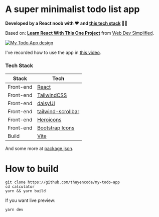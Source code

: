 # A super minimalist todo list app

**Developed by a React noob with :heart: and [this tech stack](#tech-stack) :man_technologist:**

Based on: **[Learn React With This One Project](https://youtu.be/Rh3tobg7hEo)** from [Web Dev Simplified](https://youtube.com/@WebDevSimplified).

[![My Todo App design](https://i.ibb.co/LN72jDB/My-Todo-App.png)](https://ibb.co/kmCWbVz)

I've recorded how to use the app in [this video](https://mega.nz/file/M3pGlDiB#jOvbs2SMkTpdXZebitIB3TRRBAwKwp78zWo495d5eFc).

### Tech Stack

| Stack | Tech |
| - | - |
| Front-end | [React](https://react.dev) |
| Front-end | [TailwindCSS](http://tailwindcss.com/) |
| Front-end | [daisyUI](https://daisyui.com) |
| Front-end | [tailwind-scrollbar](https://github.com/adoxography/tailwind-scrollbar) |
| Front-end | [Heroicons](https://heroicons.com) |
| Front-end | [Bootstrap Icons](https://icons.getbootstrap.com) |
| Build | [Vite](https://vitejs.dev) |

And some more at [package.json](./package.json).

# How to build

```
git clone https://github.com/thuyencode/my-todo-app
cd calculator
yarn && yarn build
```

If you want live preview:
```
yarn dev
```